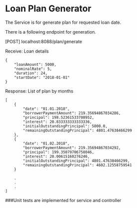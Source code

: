 # Loan Plan Generator

The Service is for generate plan for requested loan date.

There is a following endpoint for generation.

[POST] localhost:8088/plan/generate

Receive: Loan details

```
{
	"loanAmount": 5000,
	"nominalRate": 5,
	"duration": 24,
	"startDate": "2018-01-01"
}
```

Response: List of plan by months

```
[
    {
        "date": "01.01.2018",
        "borrowerPaymentAmount": 219.35694867034286,
        "principal": 198.52361533700952,
        "interest": 20.833333333333336,
        "initialOutstandingPrincipal": 5000.0,
        "remainingOutstandingPrincipal": 4801.47638466299
    },
    {
        "date": "01.02.2018",
        "borrowerPaymentAmount": 219.35694867034292,
        "principal": 199.35079706758046,
        "interest": 20.00615160276246,
        "initialOutstandingPrincipal": 4801.47638466299,
        "remainingOutstandingPrincipal": 4602.12558759541
    }
    
    .
    .
    .
]
```

###Unit tests are implemented for service and controller